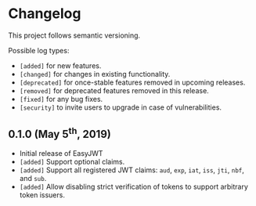 # Changelog

This project follows semantic versioning.

Possible log types:

* `[added]` for new features.
* `[changed]` for changes in existing functionality.
* `[deprecated]` for once-stable features removed in upcoming releases.
* `[removed]` for deprecated features removed in this release.
* `[fixed]` for any bug fixes.
* `[security]` to invite users to upgrade in case of vulnerabilities.

## 0.1.0 (May 5<sup>th</sup>, 2019)

 * Initial release of EasyJWT
 * `[added]` Support optional claims.
 * `[added]` Support all registered JWT claims: `aud`, `exp`, `iat`, `iss`, `jti`, `nbf`, and `sub`.
 * `[added]` Allow disabling strict verification of tokens to support arbitrary token issuers.
